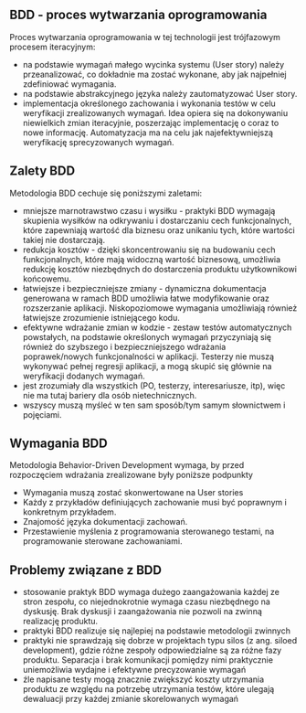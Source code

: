 ## BDD - proces wytwarzania oprogramowania
Proces wytwarzania oprogramowania w tej technologii jest trójfazowym procesem iteracyjnym:

* na podstawie wymagań małego wycinka systemu (User story) należy przeanalizować, co dokładnie ma zostać wykonane, aby jak najpełniej zdefiniować wymagania.
* na podstawie abstrakcyjnego języka należy zautomatyzować User story.
* implementacja określonego zachowania i wykonania testów w celu weryfikacji zrealizowanych wymagań.
Idea opiera się na dokonywaniu niewielkich zmian iteracyjnie, poszerzając implementację o coraz to nowe informację. Automatyzacja ma na celu jak najefektywniejszą weryfikację sprecyzowanych wymagań.

## Zalety BDD
Metodologia BDD cechuje się poniższymi zaletami:

* mniejsze marnotrawstwo czasu i wysiłku - praktyki BDD wymagają skupienia wysiłków na odkrywaniu i dostarczaniu cech funkcjonalnych, które zapewniają wartość dla biznesu oraz unikaniu tych, które wartości takiej nie dostarczają.
* redukcja kosztów - dzięki skoncentrowaniu się na budowaniu cech funkcjonalnych, które mają widoczną wartość biznesową, umożliwia redukcję kosztów niezbędnych do dostarczenia produktu użytkownikowi końcowemu.
* łatwiejsze i bezpieczniejsze zmiany - dynamiczna dokumentacja generowana w ramach BDD umożliwia łatwe modyfikowanie oraz rozszerzanie aplikacji. Niskopoziomowe wymagania umożliwiają również łatwiejsze zrozumienie istniejącego kodu.
* efektywne wdrażanie zmian w kodzie - zestaw testów automatycznych powstałych, na podstawie określonych wymagań przyczyniają się również do szybszego i bezpieczniejszego wdrażania poprawek/nowych funkcjonalności w aplikacji. Testerzy nie muszą wykonywać pełnej regresji aplikacji, a mogą skupić się głównie na weryfikacji dodanych wymagań.
* jest zrozumiały dla wszystkich (PO, testerzy, interesariusze, itp), więc nie ma tutaj bariery dla osób nietechnicznych.
* wszyscy muszą myśleć w ten sam sposób/tym samym słownictwem i pojęciami.

## Wymagania BDD
Metodologia Behavior-Driven Development wymaga, by przed rozpoczęciem wdrażania zrealizowane były poniższe podpunkty

* Wymagania muszą zostać skonwertowane na User stories
* Każdy z przykładów definiujących zachowanie musi być poprawnym i konkretnym przykładem.
* Znajomość języka dokumentacji zachowań.
* Przestawienie myślenia z programowania sterowanego testami, na programowanie sterowane zachowaniami.

## Problemy związane z BDD
* stosowanie praktyk BDD wymaga dużego zaangażowania każdej ze stron zespołu, co niejednokrotnie wymaga czasu niezbędnego na dyskusję. Brak dyskusji i zaangażowania nie pozwoli na zwinną realizację produktu.
* praktyki BDD realizuje się najlepiej na podstawie metodologii zwinnych
* praktyki nie sprawdzają się dobrze w projektach typu silos (z ang. siloed development), gdzie różne zespoły odpowiedzialne są za różne fazy produktu. Separacja i brak komunikacji pomiędzy nimi praktycznie uniemożliwia wydajne i efektywne precyzowanie wymagań
* źle napisane testy mogą znacznie zwiększyć koszty utrzymania produktu ze względu na potrzebę utrzymania testów, które ulegają dewaluacji przy każdej zmianie skorelowanych wymagań


